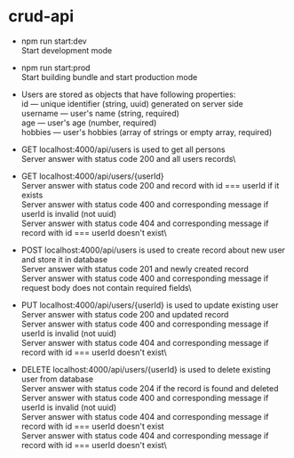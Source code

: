 # crud-api

- npm run start:dev\
Start development mode

- npm run start:prod\
Start building bundle and start production mode

- Users are stored as objects that have following properties:\
id — unique identifier (string, uuid) generated on server side\
username — user's name (string, required)\
age — user's age (number, required)\
hobbies — user's hobbies (array of strings or empty array, required)

- GET localhost:4000/api/users is used to get all persons\
Server answer with status code 200 and all users records\
- GET localhost:4000/api/users/{userId}\
Server answer with status code 200 and record with id === userId if it exists\
Server answer with status code 400 and corresponding message if userId is invalid (not uuid)\
Server answer with status code 404 and corresponding message if record with id === userId doesn't exist\
- POST localhost:4000/api/users is used to create record about new user and store it in database\
Server answer with status code 201 and newly created record\
Server answer with status code 400 and corresponding message if request body does not contain required fields\
- PUT localhost:4000/api/users/{userId} is used to update existing user\
Server answer with status code 200 and updated record\
Server answer with status code 400 and corresponding message if userId is invalid (not uuid)\
Server answer with status code 404 and corresponding message if record with id === userId doesn't exist\
- DELETE localhost:4000/api/users/{userId} is used to delete existing user from database\
Server answer with status code 204 if the record is found and deleted\
Server answer with status code 400 and corresponding message if userId is invalid (not uuid)\
Server answer with status code 404 and corresponding message if record with id === userId doesn't exist\
Server answer with status code 404 and corresponding message if record with id === userId doesn't exist\

